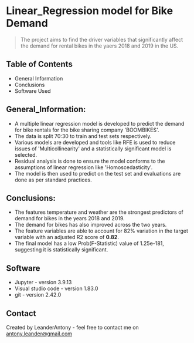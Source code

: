 # Linear_Regression model for Bike Demand

> The project aims to find the driver variables that significantly affect the demand for rental bikes in the yaers 2018 and 2019 in the US.

## Table of Contents

- General Information
- Conclusions
- Software Used
  

<!-- You can include any other section that is pertinent to your problem -->

## General_Information:

- A multiple linear regression model is developed to predict the demand for bike rentals for the bike sharing company 'BOOMBIKES'.
- The data is split 70:30 to train and test sets respectively.
- Various models are developed and tools like RFE is used to reduce issues of 'Multicollinearity' and a statistically significant model is selected.
- Residual analysis is done to ensure the model conforms to the assumptions of linear regression like 'Homoscedasticity'.
- The model is then used to predict on the test set and evaluations are done as per standard practices.

<!-- You don't have to answer all the questions - just the ones relevant to your project. -->

## Conclusions:

- The features temperature and weather are the strongest predictors of demand for bikes in the years 2018 and 2019.
- The demand for bikes has also improved across the two years.
- The feature variables are able to account for 82% variation in the target variable with an adjusted R2 score of **0.82**.
- The final model has a low Prob(F-Statistic) value of 1.25e-181, suggesting it is statistically significant.

<!-- You don't have to answer all the questions - just the ones relevant to your project. -->
## Software

- Jupyter - version 3.9.13
- Visual studio code - version 1.83.0
- git - version 2.42.0

<!-- As the libraries versions keep on changing, it is recommended to mention the version of library used in this project -->
## Contact
Created by LeanderAntony - feel free to contact me on antony.leander@gmail.com


<!-- Optional -->
<!-- ## License -->
<!-- This project is open source and available under the [... License](). -->

<!-- You don't have to include all sections - just the one's relevant to your project -->
